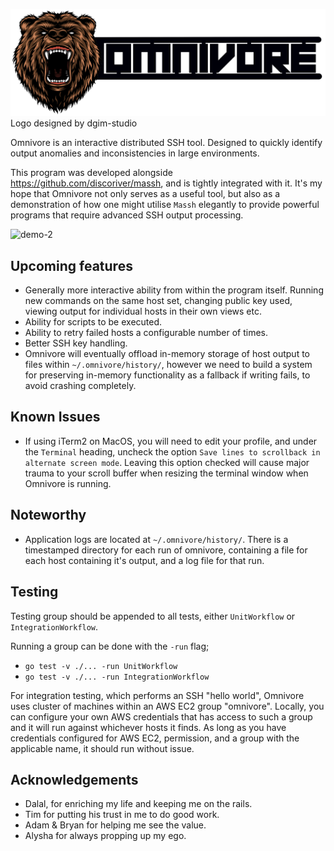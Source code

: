 ![Designed by dgim-studio / Freepik](https://github.com/DiscoRiver/omnivore/blob/main/asset/omnivore_logo.png)
Logo designed by dgim-studio

Omnivore is an interactive distributed SSH tool. Designed to quickly identify output anomalies and inconsistencies in large environments.

This program was developed alongside https://github.com/discoriver/massh, and is tightly integrated with it. It's my hope that Omnivore not only serves as a useful tool, but also as a demonstration of how one might utilise `Massh` elegantly to provide powerful programs that require advanced SSH output processing.

![demo-2](./asset/demo-4.gif)

## Upcoming features
- Generally more interactive ability from within the program itself. Running new commands on the same host set, changing public key used, viewing output for individual hosts in their own views etc.
- Ability for scripts to be executed.
- Ability to retry failed hosts a configurable number of times.
- Better SSH key handling.
- Omnivore will eventually offload in-memory storage of host output to files within `~/.omnivore/history/`, however we need to build a system for preserving in-memory functionality as a fallback if writing fails, to avoid crashing completely.

## Known Issues

- If using iTerm2 on MacOS, you will need to edit your profile, and under the `Terminal` heading, uncheck the option `Save lines to scrollback in alternate screen mode`. Leaving this option checked will cause major trauma to your scroll buffer when resizing the terminal window when Omnivore is running.

## Noteworthy

- Application logs are located at `~/.omnivore/history/`. There is a timestamped directory for each run of omnivore, containing a file for each host containing it's output, and a log file for that run. 

## Testing

Testing group should be appended to all tests, either `UnitWorkflow` or `IntegrationWorkflow`.

Running a group can be done with the `-run` flag;

* `go test -v ./... -run UnitWorkflow`
* `go test -v ./... -run IntegrationWorkflow`

For integration testing, which performs an SSH "hello world", Omnivore uses cluster of machines within an AWS EC2 group "omnivore". Locally, you can configure your own AWS credentials that has access to such a group and it will run against whichever hosts it finds. As long as you have credentials configured for AWS EC2, permission, and a group with the applicable name, it should run without issue. 

## Acknowledgements

- Dalal, for enriching my life and keeping me on the rails.
- Tim for putting his trust in me to do good work.
- Adam & Bryan for helping me see the value.
- Alysha for always propping up my ego.



